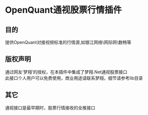 # OpenQuant通视股票行情插件

## 目的
提供OpenQuant对接视频标准的行情源,如银江网络\网际网\数畅等

## 版权声明
通过网友‘梦翔’的授权，在本插件中集成了梦翔.Net通视股票接口<br/>
此接口个人用户可以免费使用，商业用途请联系梦翔，细节请参考lib目录

## 其它
通视接口是最早期时，股票行情接收的全推接口

